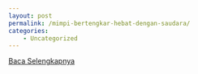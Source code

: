```yaml
---
layout: post
permalink: /mimpi-bertengkar-hebat-dengan-saudara/
categories:
    - Uncategorized
---
```


[Baca Selengkapnya](/03)